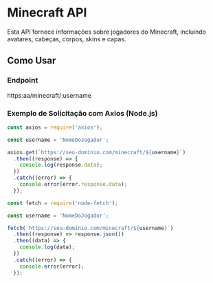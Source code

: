 # Minecraft API

Esta API fornece informações sobre jogadores do Minecraft, incluindo avatares, cabeças, corpos, skins e capas.

## Como Usar

### Endpoint
https:aa/minecraft/:username

### Exemplo de Solicitação com Axios (Node.js)

```javascript
const axios = require('axios');

const username = 'NomeDoJogador';

axios.get(`https://seu-domínio.com/minecraft/${username}`)
  .then((response) => {
    console.log(response.data);
  })
  .catch((error) => {
    console.error(error.response.data);
  });
```

```javascript
const fetch = require('node-fetch');

const username = 'NomeDoJogador';

fetch(`https://seu-domínio.com/minecraft/${username}`)
  .then((response) => response.json())
  .then((data) => {
    console.log(data);
  })
  .catch((error) => {
    console.error(error);
  });
```





